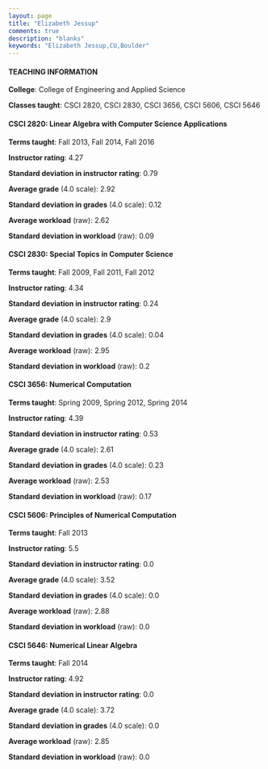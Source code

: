 ```yaml
---
layout: page
title: "Elizabeth Jessup" 
comments: true
description: "blanks"
keywords: "Elizabeth Jessup,CU,Boulder"
---
```

<head>
<script src="https://ajax.googleapis.com/ajax/libs/jquery/2.1.3/jquery.min.js"></script>
<script src="https://dl.dropboxusercontent.com/s/pc42nxpaw1ea4o9/highcharts.js?dl=0"></script>
<!-- <script src="../assets/js/highcharts.js"></script> -->
<style type="text/css">@font-face {
	font-family: "Bebas Neue";
	src: url(https://www.filehosting.org/file/details/544349/BebasNeue Regular.otf) format("opentype");
	}
	h1.Bebas { 
		font-family: "Bebas Neue", Verdana, Tahoma;
	}
</style>
</head>
	   
#### TEACHING INFORMATION

**College**: College of Engineering and Applied Science

**Classes taught**: CSCI 2820, CSCI 2830, CSCI 3656, CSCI 5606, CSCI 5646

#### CSCI 2820: Linear Algebra with Computer Science Applications

**Terms taught**: Fall 2013, Fall 2014, Fall 2016

**Instructor rating**: 4.27

**Standard deviation in instructor rating**: 0.79

**Average grade** (4.0 scale): 2.92

**Standard deviation in grades** (4.0 scale): 0.12

**Average workload** (raw): 2.62

**Standard deviation in workload** (raw): 0.09

#### CSCI 2830: Special Topics in Computer Science

**Terms taught**: Fall 2009, Fall 2011, Fall 2012

**Instructor rating**: 4.34

**Standard deviation in instructor rating**: 0.24

**Average grade** (4.0 scale): 2.9

**Standard deviation in grades** (4.0 scale): 0.04

**Average workload** (raw): 2.95

**Standard deviation in workload** (raw): 0.2

#### CSCI 3656: Numerical Computation

**Terms taught**: Spring 2009, Spring 2012, Spring 2014

**Instructor rating**: 4.39

**Standard deviation in instructor rating**: 0.53

**Average grade** (4.0 scale): 2.61

**Standard deviation in grades** (4.0 scale): 0.23

**Average workload** (raw): 2.53

**Standard deviation in workload** (raw): 0.17

#### CSCI 5606: Principles of Numerical Computation

**Terms taught**: Fall 2013

**Instructor rating**: 5.5

**Standard deviation in instructor rating**: 0.0

**Average grade** (4.0 scale): 3.52

**Standard deviation in grades** (4.0 scale): 0.0

**Average workload** (raw): 2.88

**Standard deviation in workload** (raw): 0.0

#### CSCI 5646: Numerical Linear Algebra

**Terms taught**: Fall 2014

**Instructor rating**: 4.92

**Standard deviation in instructor rating**: 0.0

**Average grade** (4.0 scale): 3.72

**Standard deviation in grades** (4.0 scale): 0.0

**Average workload** (raw): 2.85

**Standard deviation in workload** (raw): 0.0

